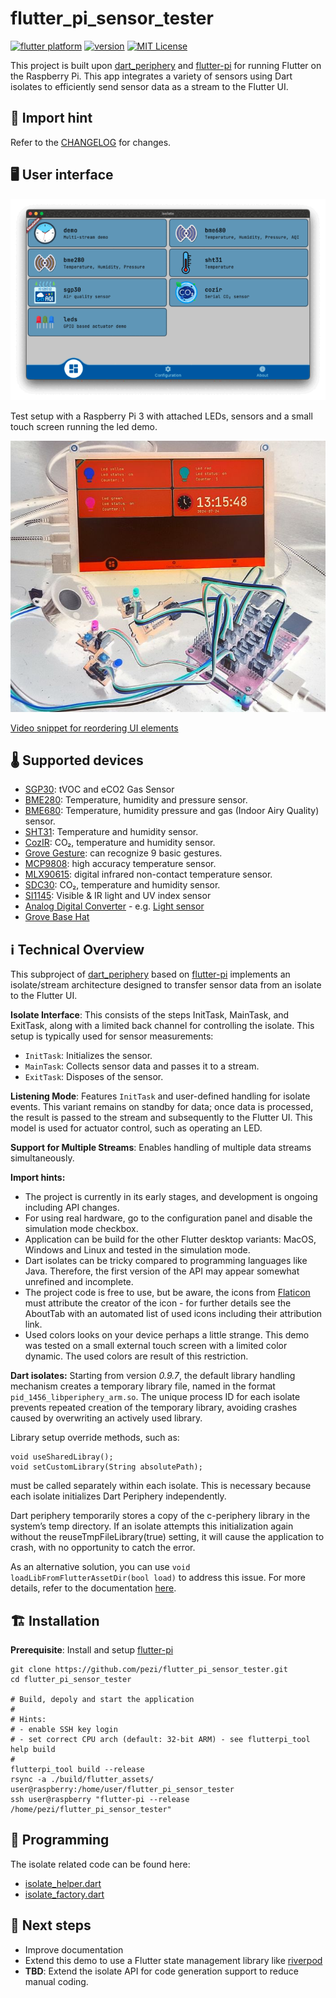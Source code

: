 # flutter_pi_sensor_tester

[![flutter platform](https://img.shields.io/badge/platform-Flutter-blue)](https://flutter.io)
[![version](https://img.shields.io/badge/changelog-0.1.3-orange)](https://github.com/pezi/flutter_pi_sensor_tester/blob/main/CHANGELOG.md)
[![MIT License](https://img.shields.io/github/license/pezi/flutter_pi_sensor_tester)](https://opensource.org/licenses/mit-license.php)

This project is built upon [dart_periphery](https://github.com/pezi/dart_periphery) and [flutter-pi](https://github.com/ardera/flutter-pi) for running Flutter on the 
Raspberry Pi.
This app integrates a variety of sensors using Dart isolates to efficiently send sensor data as a
stream to the Flutter UI.

## 📣 Import hint

Refer to the [CHANGELOG](https://github.com/pezi/flutter_pi_sensor_tester/blob/main/CHANGELOG.md) for changes.
 
## 🖥️ User interface 

![alt text](https://raw.githubusercontent.com/pezi/dart_periphery_img/main/flutter_sensor_tester.gif "Flutter Sensor Tester")

Test setup with a Raspberry Pi 3 with attached LEDs, sensors and a small touch screen running the 
led demo.

![alt text](https://github.com/pezi/dart_periphery_img/blob/main/touch_screen_small.jpg?raw=true "Touch screen")

[Video snippet for reordering UI elements](https://github.com/pezi/dart_periphery_img/raw/main/reoder.mp4)

## 🌡️ Supported devices

* [SGP30](https://github.com/pezi/dart_periphery/blob/main/example/i2c_sgp30.dart): tVOC and eCO2 Gas Sensor
* [BME280](https://github.com/pezi/dart_periphery/blob/main/example/i2c_bme280.dart): Temperature, humidity and pressure sensor.
* [BME680](https://github.com/pezi/dart_periphery/blob/main/example/i2c_bme680.dart): Temperature, humidity pressure and gas (Indoor Airy Quality) sensor.
* [SHT31](https://github.com/pezi/dart_periphery/blob/main/example/i2c_sht31.dart): Temperature and humidity sensor. 
* [CozIR](https://github.com/pezi/dart_periphery/blob/main/example/serial_cozir.dart): CO₂, temperature and humidity sensor.
* [Grove Gesture](https://github.com/pezi/dart_periphery/blob/main/example/i2c_gesture_sensor.dart): can recognize 9 basic gestures.
* [MCP9808](https://github.com/pezi/dart_periphery/blob/main/example/i2c_mcp9808.dart): high accuracy temperature sensor.
* [MLX90615](https://github.com/pezi/dart_periphery/blob/main/example/i2c_mlx90615.dart): digital infrared non-contact temperature sensor.
* [SDC30](https://github.com/pezi/dart_periphery/blob/main/example/i2c_sdc30.dart): CO₂, temperature and humidity sensor.
* [SI1145](https://github.com/pezi/dart_periphery/blob/main/example/i2c_si1145.dart): Visible & IR light and UV index sensor
* [Analog Digital Converter](https://github.com/pezi/dart_periphery/blob/main/example/hat_light_sensor.dart) - e.g. [Light sensor](https://wiki.seeedstudio.com/Grove-Light_Sensor/)
* [Grove Base Hat](https://wiki.seeedstudio.com/Grove_Base_Hat_for_Raspberry_Pi/)

## ℹ️ Technical Overview

This subproject of [dart_periphery](https://pub.dev/packages/dart_periphery) based 
on [flutter-pi](https://github.com/ardera/flutter-pi) implements an isolate/stream architecture 
designed to transfer sensor data from an isolate to the Flutter UI. 

**Isolate Interface**: This consists of the steps InitTask, MainTask, and ExitTask, along with a 
limited back channel for controlling the isolate. This setup is typically used for sensor 
measurements:
* `InitTask`: Initializes the sensor.
* `MainTask`: Collects sensor data and passes it to a stream.
* `ExitTask`: Disposes of the sensor.

**Listening Mode**: Features `InitTask` and user-defined handling for isolate events. This variant 
remains on standby for data; once data is processed, the result is passed to the stream and 
subsequently to the Flutter UI. This model is used for actuator control, such as operating an LED.

**Support for Multiple Streams**: Enables handling of multiple data streams simultaneously.

**Import hints:**
* The project is currently in its early stages, and development is ongoing including API changes.
* For using real hardware, go to the configuration panel and disable the simulation mode checkbox.
* Application can be build for the other Flutter desktop variants: MacOS, Windows and Linux and 
tested in the simulation mode.
* Dart isolates can be tricky compared to programming languages like Java. Therefore, the first 
version of the API may appear somewhat unrefined and incomplete.
* The project code is free to use, but be aware, the icons from [Flaticon](https://www.flaticon.com) must attribute
the creator of the icon - for further details see the AboutTab with an automated list of used 
icons including their attribution link.
* Used colors looks on your device perhaps a little strange. This demo was tested on a small 
external touch screen with a limited color dynamic. The used colors are result of this restriction.

**Dart isolates:**
Starting from version *0.9.7*, the default library handling mechanism creates a temporary library
file, named in the format `pid_1456_libperiphery_arm.so`. The unique process ID for each isolate
prevents repeated creation of the temporary library, avoiding crashes caused by overwriting an
actively used library.

Library setup override methods, such as:

```
void useSharedLibray();
void setCustomLibrary(String absolutePath);
```

must be called separately within each isolate. This is necessary because each isolate initializes
Dart Periphery independently.

Dart periphery temporarily stores a copy of the c-periphery library in the system’s temp directory. 
If an isolate attempts this initialization again without the reuseTmpFileLibrary(true) setting, it 
will cause the application to crash, with no opportunity to catch the error. 

As an alternative solution, you can use
`void loadLibFromFlutterAssetDir(bool load)`  to address this issue.
For more details, refer to the documentation [here](https://github.com/pezi/dart_periphery?tab=readme-ov-file#flutter-pi).  


## 🏗️ Installation

**Prerequisite**:  Install and setup [flutter-pi](https://github.com/ardera/flutter-pi)

```
git clone https://github.com/pezi/flutter_pi_sensor_tester.git
cd flutter_pi_sensor_tester

# Build, depoly and start the application
# 
# Hints:
# - enable SSH key login
# - set correct CPU arch (default: 32-bit ARM) - see flutterpi_tool help build
#
flutterpi_tool build --release
rsync -a ./build/flutter_assets/ user@raspberry:/home/user/flutter_pi_sensor_tester
ssh user@raspberry "flutter-pi --release /home/pezi/flutter_pi_sensor_tester"
```

## 📄 Programming
The isolate related code can be found here:

* [isolate_helper.dart](https://github.com/pezi/flutter-pi-sensor-tester/blob/main/lib/isolates/isolate_helper.dart)
* [isolate_factory.dart](https://github.com/pezi/flutter-pi-sensor-tester/blob/main/lib/isolates/isolate_factory.dart)

## 🎯 Next steps
* Improve documentation
* Extend this demo to use a Flutter state management library like [riverpod](https://pub.dev/packages/riverpod)
* **TBD**: Extend the isolate API for code generation support to reduce manual coding. 
